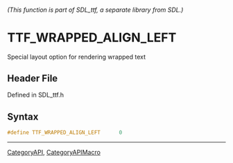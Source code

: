 ###### (This function is part of SDL_ttf, a separate library from SDL.)
# TTF_WRAPPED_ALIGN_LEFT

Special layout option for rendering wrapped text

## Header File

Defined in SDL_ttf.h

## Syntax

```c
#define TTF_WRAPPED_ALIGN_LEFT      0
```

----
[CategoryAPI](CategoryAPI), [CategoryAPIMacro](CategoryAPIMacro)

